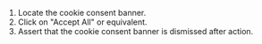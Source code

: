 1. Locate the cookie consent banner.
2. Click on "Accept All" or equivalent.
3. Assert that the cookie consent banner is dismissed after action.